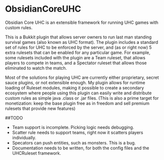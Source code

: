 ObsidianCoreUHC
===============

Obsidian Core UHC is an extensible framework for running UHC games with custom rules. 

This is a Bukkit plugin that allows server owners to run last man standing survival games (also known as UHC format). The plugin includes a standard set of rules for UHC to be enforced by the server, and (as or right now) 5 extra rulesets that can be enabled for any particular game. For example, some rulesets included with the plugin are a Team ruleset, that allows players to compete in teams, and a Spectator ruleset that allows those eliminated to watch the match.

Most of the solutions for playing UHC are currently either proprietary, secret sauce plugins, or not extensible enough. My plugin allows for runtime loading of Ruleset modules, making it possible to create a secondary ecosystem where people using this plugin can easily write and distribute custom rules as simple java .class or .jar files. (This is also a prime target for monetization: keep the base plugin free as in freedom and sell premium rulesets that provide new features)


##TODO
 - Team support is incomplete. Picking logic needs debugging.
 - Scatter rule needs to support teams, right now it scatters players individually. 
 - Specators can push entities, such as monsters. This is a bug.
 - Documentation needs to be written, for both the config files and the UHCRuleset framework.
